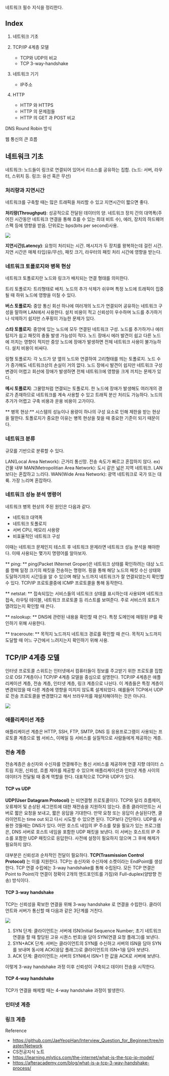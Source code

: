 네트워크 필수 지식을 정리한다.

## Index
1. 네트워크 기초
2. TCP/IP 4계층 모델

    - TCP와 UDP의 비교
    - TCP 3-way-handshake
  
3. 네트워크 기기
	- IP주소

4. HTTP
    - HTTP 와 HTTPS
    - HTTP 의 문제점들
    - HTTP 의 GET 과 POST 비교

DNS Round Robin 방식

웹 통신의 큰 흐름


## 네트워크 기초

네트워크: 노드들이 링크로 연결되어 있어서 리소스를 공유하는 집합. (노드: 서버, 라우터, 스위치 등. 링크: 유선 혹은 무선)

### 처리량과 지연시간

네트워크를 구축할 때는 많은 트래픽을 처리할 수 있고 지연시간이 짧으면 좋다.

**처리량(Throughput)**: 성공적으로 전달된 데이터의 양. 네트워크 장치 간의 대역폭(주어진 시간동안 네트워크 연결을 통해 흐를 수 있는 최대 비트 수), 에러, 장치의 하드웨어 스펙 등에 영향을 받음. 단위로는 bps(bits per second)사용. 

![](https://velog.velcdn.com/images/hyunshoon/post/924b54ce-8656-4be2-b17b-8f0194035e61/image.png)

**지연시간(Latency)**: 요청이 처리되는 시간. 메시지가 두 장치를 왕복하는데 걸린 시간. 지연 시간은 매체 타입(유/무선), 패킷 크기, 라우터의 패킷 처리 시간에 영향을 받는다.

### 네트워크 토폴로지와 병목 현상

네트워크 토폴로지란 노드와 링크가 배치되는 연결 형태를 의미한다.

트리 토폴로지: 트리형태로 배치. 노드의 추가 삭제가 쉬우며 특정 노드에 트래픽이 집중될 때 하위 노드에 영향을 미칠 수 있다.

**버스 토폴로지:** 중앙 통신 회선 하나에 여러개의 노드가 연결되어 공유하는 네트워크 구성을 말하며 LAN에서 사용한다. 설치 비용이 적고 신뢰성이 우수하며 노드를 추가하거나 삭제하기 쉽지만 스푸핑이 가능한 문제가 있다. 

**스타 토폴로지**: 중앙에 있는 노드에 모두 연결된 네트워크 구성. 노드를 추가하거나 에러 탐지가 쉽고 패킷의 충돌 발생 가능성이 적다. 노드 장애시 에러 발견이 쉽고 다른 노드에 끼치는 영향이 적지만 중앙 노드에 장애가 발생하면 전체 네트워크 사용이 불가능하다. 설치 비용이 비싸다.

링형 토폴로지: 각 노드가 양 옆의 노드와 연결하여 고리형태를 띄는 토폴로지. 노드 수가 증가해도 네트워크상의 손실이 거의 없다. 노드 장애시 발견이 쉽지만 네트워크 구성 변경이 어렵고 회선에 장애가 발생하면 전체 네트워크에 영향을 크게 끼치는 문제가 있다.

**메시 토폴로지**: 그물망처럼 연결되는 토폴로지. 한 노드에 장애가 발생해도 여러개의 경로가 존재하므로 네트워크를 계속 사용할 수 있고 트래픽 분산 처리도 가능하다. 노드의 추가가 어렵고 구축 비용과 운용 비용이 고가이다.

** 병목 현상:** 시스템의 성능이나 용량이 하나의 구성 요소로 인해 제한을 받는 현상을 말한다. 토폴로지가 중요한 이유는 병목 현상을 찾을 때 중요한 기준이 되기 때문이다.

### 네트워크 분류

규모를 기반으로 분류할 수 있다. 


LAN(Local Area Network): 근거리 통신망. 전송 속도가 빠르고 혼잡하지 않다. ex) 건물 내부
MAN(Metropolitian Area Network): 도시 같은 넓은 지역 네트워크. LAN 보다는 혼잡하고 느리다.
WAN(Wide Area Network): 광역 네트워크로 국가 또는 대륙. 가장 느리며 혼잡하다.

### 네트워크 성능 분석 명령어

네트워크 병목 현상의 주된 원인은 다음과 같다.
- 네트워크 대역폭
- 네트워크 토폴로지
- 서버 CPU, 메모리 사용량
- 비효율적인 네트워크 구성

이때는 네트워크 문제인지 테스트 후 네트워크 문제라면 네트워크 성능 분석을 해야한다. 이때 사용되는 몇가지 명령어를 알아보자.

** ping: ** ping(Packet INternet Groper)은 네트워크 상태를 확인하려는 대상 노드를 향해 일정 크기의 패킷을 전송하는 명령어. 핑을 통해 해당 노드의 패킷 수신 상태와 도달하기까지 시간등을 알 수 있으며 해당 노드까지 네트워크가 잘 연결되었는지 확인할 수 있다. TCP/IP 프로토콜중에 ICMP 프로토콜을 통해 동작한다.

** netstat: ** 접속되있는 서비스들의 네트워크 상태를 표시하는데 사용되며 네트워크 접속, 라우팅 테이블, 네트워크 프로토콜 등 리스트를 보여준다. 주로 서비스의 포트가 열려있는지 확인할 때 쓴다.

** nslookup: ** DNS에 관련된 내용을 확인할 때 쓴다. 특정 도메인에 매핑된 IP를 확인하기 위해 사용한다.

** traceroute: ** 목적지 노드까지 네트워크 경로를 확인할 때 쓴다. 목적지 노드까지 도달할 때 어느 구간에서 느려지는지 확인하기 위해 사용.


## TCP/IP 4계층 모델

인터넷 프로토콜 스위트는 인터넷에서 컴퓨터들이 정보를 주고받기 위한 프로토콜 집합으로 OSI 7계층이나 TCP/IP 4계층 모델을 중심으로 설명한다. TCP/IP 4계층은 애플리케이션 계층, 전송 계층, 인터넷 계층, 링크 계층으로 나뉜다. 이 계층들은 특정 계층이 변경되었을 때 다른 계층에 영향을 미치지 않도록 설계되었다. 예를들어 TCP에서 UDP로 전송 프로토콜을 변경했다고 해서 브라우저를 재설치해야하는 것은 아니다.

![](https://velog.velcdn.com/images/hyunshoon/post/6931b410-efb7-490e-a01d-51232c8aa418/image.png)

### 애플리케이션 계층

애플리케이션 계층은 HTTP, SSH, FTP, SMTP, DNS 등 응용프로그램이 사용되는 프로토콜 계층으로 웹 서비스, 이메일 등 서비스를 실질적으로 사람들에게 제공하는 계층.

### 전송 계층

전송계층은 송신자와 수신자를 연결해주는 통신 서비스를 제공하며 연결 지향 데이터 스트림 지원, 신뢰성, 흐름 제어를 제공할 수 있으며 애플리케이션과 인터넷 계층 사이의 데이터가 전달될 때 중계 역할을 한다. 대표적으로 TCP와 UDP가 있다.

#### TCP vs UDP


**UDP(User Datagram Protocol)** 는 비연결형 프로토콜이다. TCP와 달리 흐름제어, 오류제어 및 손상된 세그먼트에 대한 재전송을 지원하지 않는다. 종종 클라이언트는 서버로 짧은 요청을 보내고, 짧은 응답을 기대한다. 만약 요청 또는 응답이 손실된다면, 클라이언트는 time out 되고 다시 시도할 수 있으면 된다. TCP보다 간단하다.
UDP를 사용한 것들에는 DNS가 있다. 어떤 호스트 네임의 IP 주소를 찾을 필요가 있는 프로그램은, DNS 서버로 호스트 네임을 포함한 UDP 패킷을 보낸다. 이 서버는 호스트의 IP 주소를 포함한 UDP 패킷으로 응답한다. 사전에 설정이 필요하지 않으며 그 후에 해제가 필요하지 않다.

대부분은 신뢰성과 순차적인 전달이 필요하다. **TCP(Trasmission Control Protocol)** 는 이를 지원한다. TCP는 송신자와 수신자에 소켓이라는 EndPoint를 생성한다. TCP 연결 수립에는 3-way handshake를 통해 수립된다. 모든 TCP 연결은 Point to Point(각 연결이 정확이 2개의 엔드포인트를 가짐)와 Full-duplex(양방향 전송) 방식이다.

#### TCP 3-way handshake

TCP는 신뢰성을 확보한 연결을 위해 3-way handshake 로 연결을 수립한다. 클라이언트와 서버가 통신할 때 다음과 같은 3단계를 거친다.

![](https://velog.velcdn.com/images/hyunshoon/post/659274e9-0de1-4f5d-8efe-9b8a208b5c99/image.png)

1. SYN 단계: 클라이언트는 서버에 ISN(Initial Sequence Number; 초기 네트워크 연결을 할 때 할당된 고유 시퀀스 번호)을 담아 SYN(연결 요청 플래그)를 보낸다.
2. SYN+ACK 단계: 서버는 클라이언트의 SYN를 수신하고 서버의 ISN을 담아 SYN를 보내며 동시에 ACK(응답 플래그)로 클라이언트의 ISN+1을 담아 보낸다.
3. ACK 단계: 클라이언트는 서버의 SYN에서 ISN+1 한 값을 ACK로 서버에 보낸다.

이렇게 3-way handshake 과정 이후 신뢰성이 구축되고 데이터 전송을 시작한다.

#### TCP 4-way handshake

TCP가 연결을 해제할 때는 4-way handshake 과정이 발생한다.








### 인터넷 계층

### 링크 계층



Reference
- https://github.com/JaeYeopHan/Interview_Question_for_Beginner/tree/master/Network
- CS전공지식 노트
- https://learning.mlytics.com/the-internet/what-is-the-tcp-ip-model/
- https://afteracademy.com/blog/what-is-a-tcp-3-way-handshake-process/
